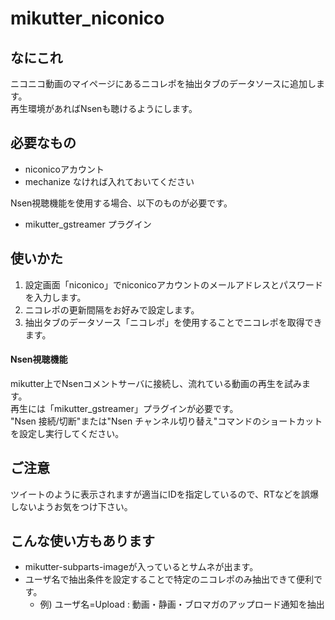 # mikutter_niconico

## なにこれ
ニコニコ動画のマイページにあるニコレポを抽出タブのデータソースに追加します。  
再生環境があればNsenも聴けるようにします。  

## 必要なもの
* niconicoアカウント
* mechanize
なければ入れておいてください

Nsen視聴機能を使用する場合、以下のものが必要です。
* mikutter_gstreamer プラグイン

## 使いかた
1. 設定画面「niconico」でniconicoアカウントのメールアドレスとパスワードを入力します。
2. ニコレポの更新間隔をお好みで設定します。
3. 抽出タブのデータソース「ニコレポ」を使用することでニコレポを取得できます。

#### Nsen視聴機能
mikutter上でNsenコメントサーバに接続し、流れている動画の再生を試みます。  
再生には「mikutter_gstreamer」プラグインが必要です。  
"Nsen 接続/切断"または"Nsen チャンネル切り替え"コマンドのショートカットを設定し実行してください。

## ご注意
ツイートのように表示されますが適当にIDを指定しているので、RTなどを誤爆しないようお気をつけ下さい。

## こんな使い方もあります
* mikutter-subparts-imageが入っているとサムネが出ます。
* ユーザ名で抽出条件を設定することで特定のニコレポのみ抽出できて便利です。
  * 例) ユーザ名=Upload : 動画・静画・ブロマガのアップロード通知を抽出
